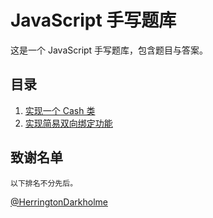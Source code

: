 # JavaScript 手写题库

这是一个 JavaScript 手写题库，包含题目与答案。

## 目录

1. [实现一个 Cash 类](./questions/Q1.md)
2. [实现简易双向绑定功能](./questions/Q2.md)

## 致谢名单

```
以下排名不分先后。
```

[@HerringtonDarkholme](https://github.com/HerringtonDarkholme)

